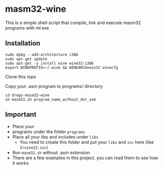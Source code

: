 # masm32-wine

This is a simple shell script that compile, link and execute masm32 programs with ml.exe

## Installation

```
sudo dpkg --add-architecture i386
sudo apt-get update
sudo apt-get -y install wine wine32:i386
export WINEPREFIX=~/.wine && WINEARCH=win32 winecfg
```

Clone this repo

Copy your .asm program to programs/ directory

```
cd dregs-masm32-wine
sh masm32.sh program_name_without_dot_asm
```
## Important
* Place your
* programs under the folder `programs`
* Place all your libs and includes under `libs`
	* You need to create this folder and put your `libs` and `inc` here (like `Irvine32.inc`)
* Run `masm32.sh` without .asm extension
* There are a few examples in this project, you can read them to see how it works


